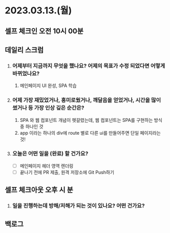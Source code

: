 # 2023.03.13.(월)

## 셀프 체크인 오전 10시 00분

## 데일리 스크럼

1. ### 어제부터 지금까지 무엇을 했나요? 어제의 목표가 수정 되었다면 어떻게 바뀌었나요?
   1. 메인페이지 UI 완성, SPA 학습
2. ### 어제 가장 재밌었거나, 흥미로웠거나, 깨달음을 얻었거나, 시간을 많이 썼거나 등 가장 인상 깊은 순간은?
   1. SPA 와 웹 컴포넌트 개념이 헷갈렸는데, 웹 컴포넌트는 SPA를 구현하는 방식 중 하나인 것
   2. app 이라는 하나의 div에 route 별로 다른 ui를 만들어주면 단일 페이지라는 것!
3. ### 오늘은 어떤 일을 (완료) 할 건가요?
   * [ ] 메인페이지 헤더 영역 렌더링
   * [ ] 끝나기 전에 PR 제출, 원격 저장소에 Git Push하기

## 셀프 체크아웃 오후 시 분

1. ### 일을 진행하는데 방해/저해가 되는 것이 있나요? 어떤 건가요?

## 백로그
